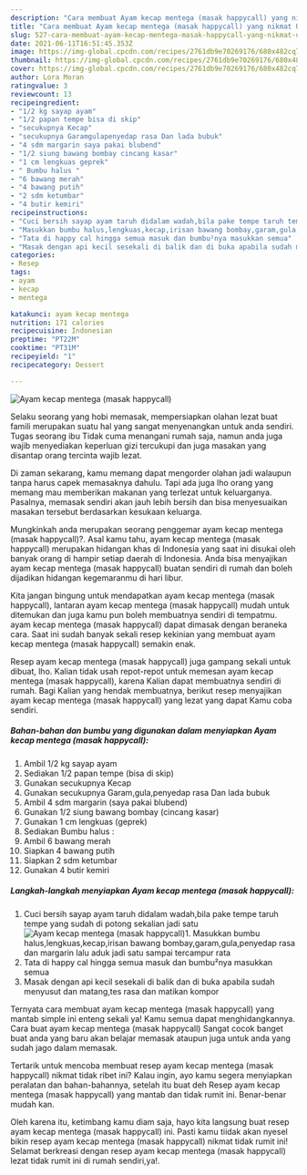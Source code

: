 ```yaml
---
description: "Cara membuat Ayam kecap mentega (masak happycall) yang nikmat Untuk Jualan"
title: "Cara membuat Ayam kecap mentega (masak happycall) yang nikmat Untuk Jualan"
slug: 527-cara-membuat-ayam-kecap-mentega-masak-happycall-yang-nikmat-untuk-jualan
date: 2021-06-11T16:51:45.353Z
image: https://img-global.cpcdn.com/recipes/2761db9e70269176/680x482cq70/ayam-kecap-mentega-masak-happycall-foto-resep-utama.jpg
thumbnail: https://img-global.cpcdn.com/recipes/2761db9e70269176/680x482cq70/ayam-kecap-mentega-masak-happycall-foto-resep-utama.jpg
cover: https://img-global.cpcdn.com/recipes/2761db9e70269176/680x482cq70/ayam-kecap-mentega-masak-happycall-foto-resep-utama.jpg
author: Lora Moran
ratingvalue: 3
reviewcount: 13
recipeingredient:
- "1/2 kg sayap ayam"
- "1/2 papan tempe bisa di skip"
- "secukupnya Kecap"
- "secukupnya Garamgulapenyedap rasa Dan lada bubuk"
- "4 sdm margarin saya pakai blubend"
- "1/2 siung bawang bombay cincang kasar"
- "1 cm lengkuas geprek"
- " Bumbu halus "
- "6 bawang merah"
- "4 bawang putih"
- "2 sdm ketumbar"
- "4 butir kemiri"
recipeinstructions:
- "Cuci bersih sayap ayam taruh didalam wadah,bila pake tempe taruh tempe yang sudah di potong sekalian jadi satu"
- "Masukkan bumbu halus,lengkuas,kecap,irisan bawang bombay,garam,gula,penyedap rasa dan margarin lalu aduk jadi satu sampai tercampur rata"
- "Tata di happy cal hingga semua masuk dan bumbu²nya masukkan semua"
- "Masak dengan api kecil sesekali di balik dan di buka apabila sudah menyusut dan matang,tes rasa dan matikan kompor"
categories:
- Resep
tags:
- ayam
- kecap
- mentega

katakunci: ayam kecap mentega 
nutrition: 171 calories
recipecuisine: Indonesian
preptime: "PT22M"
cooktime: "PT31M"
recipeyield: "1"
recipecategory: Dessert

---
```



![Ayam kecap mentega (masak happycall)](https://img-global.cpcdn.com/recipes/2761db9e70269176/680x482cq70/ayam-kecap-mentega-masak-happycall-foto-resep-utama.jpg)

Selaku seorang yang hobi memasak, mempersiapkan olahan lezat buat famili merupakan suatu hal yang sangat menyenangkan untuk anda sendiri. Tugas seorang ibu Tidak cuma menangani rumah saja, namun anda juga wajib menyediakan keperluan gizi tercukupi dan juga masakan yang disantap orang tercinta wajib lezat.

Di zaman  sekarang, kamu memang dapat mengorder olahan jadi walaupun tanpa harus capek memasaknya dahulu. Tapi ada juga lho orang yang memang mau memberikan makanan yang terlezat untuk keluarganya. Pasalnya, memasak sendiri akan jauh lebih bersih dan bisa menyesuaikan masakan tersebut berdasarkan kesukaan keluarga. 



Mungkinkah anda merupakan seorang penggemar ayam kecap mentega (masak happycall)?. Asal kamu tahu, ayam kecap mentega (masak happycall) merupakan hidangan khas di Indonesia yang saat ini disukai oleh banyak orang di hampir setiap daerah di Indonesia. Anda bisa menyajikan ayam kecap mentega (masak happycall) buatan sendiri di rumah dan boleh dijadikan hidangan kegemaranmu di hari libur.

Kita jangan bingung untuk mendapatkan ayam kecap mentega (masak happycall), lantaran ayam kecap mentega (masak happycall) mudah untuk ditemukan dan juga kamu pun boleh membuatnya sendiri di tempatmu. ayam kecap mentega (masak happycall) dapat dimasak dengan beraneka cara. Saat ini sudah banyak sekali resep kekinian yang membuat ayam kecap mentega (masak happycall) semakin enak.

Resep ayam kecap mentega (masak happycall) juga gampang sekali untuk dibuat, lho. Kalian tidak usah repot-repot untuk memesan ayam kecap mentega (masak happycall), karena Kalian dapat membuatnya sendiri di rumah. Bagi Kalian yang hendak membuatnya, berikut resep menyajikan ayam kecap mentega (masak happycall) yang lezat yang dapat Kamu coba sendiri.

<!--inarticleads1-->

##### Bahan-bahan dan bumbu yang digunakan dalam menyiapkan Ayam kecap mentega (masak happycall):

1. Ambil 1/2 kg sayap ayam
1. Sediakan 1/2 papan tempe (bisa di skip)
1. Gunakan secukupnya Kecap
1. Gunakan secukupnya Garam,gula,penyedap rasa Dan lada bubuk
1. Ambil 4 sdm margarin (saya pakai blubend)
1. Gunakan 1/2 siung bawang bombay (cincang kasar)
1. Gunakan 1 cm lengkuas (geprek)
1. Sediakan  Bumbu halus :
1. Ambil 6 bawang merah
1. Siapkan 4 bawang putih
1. Siapkan 2 sdm ketumbar
1. Gunakan 4 butir kemiri




<!--inarticleads2-->

##### Langkah-langkah menyiapkan Ayam kecap mentega (masak happycall):

1. Cuci bersih sayap ayam taruh didalam wadah,bila pake tempe taruh tempe yang sudah di potong sekalian jadi satu
<img src="https://img-global.cpcdn.com/steps/ad1466dffa270db5/160x128cq70/ayam-kecap-mentega-masak-happycall-langkah-memasak-1-foto.jpg" alt="Ayam kecap mentega (masak happycall)">1. Masukkan bumbu halus,lengkuas,kecap,irisan bawang bombay,garam,gula,penyedap rasa dan margarin lalu aduk jadi satu sampai tercampur rata
1. Tata di happy cal hingga semua masuk dan bumbu²nya masukkan semua
1. Masak dengan api kecil sesekali di balik dan di buka apabila sudah menyusut dan matang,tes rasa dan matikan kompor




Ternyata cara membuat ayam kecap mentega (masak happycall) yang mantab simple ini enteng sekali ya! Kamu semua dapat menghidangkannya. Cara buat ayam kecap mentega (masak happycall) Sangat cocok banget buat anda yang baru akan belajar memasak ataupun juga untuk anda yang sudah jago dalam memasak.

Tertarik untuk mencoba membuat resep ayam kecap mentega (masak happycall) nikmat tidak ribet ini? Kalau ingin, ayo kamu segera menyiapkan peralatan dan bahan-bahannya, setelah itu buat deh Resep ayam kecap mentega (masak happycall) yang mantab dan tidak rumit ini. Benar-benar mudah kan. 

Oleh karena itu, ketimbang kamu diam saja, hayo kita langsung buat resep ayam kecap mentega (masak happycall) ini. Pasti kamu tiidak akan nyesel bikin resep ayam kecap mentega (masak happycall) nikmat tidak rumit ini! Selamat berkreasi dengan resep ayam kecap mentega (masak happycall) lezat tidak rumit ini di rumah sendiri,ya!.

